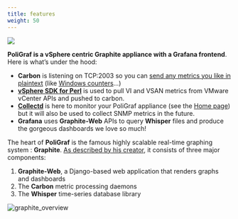 ```yaml
---
title: features
weight: 50
---
```



![](/img/poligraf_archi_v21.jpg)

**PoliGraf is a vSphere centric Graphite appliance with a Grafana frontend**. Here is what’s under the hood:

*   **Carbon** is listening on TCP:2003 so you can [send any metrics you like in plaintext](http://graphite.readthedocs.org/en/latest/feeding-carbon.html) (like [Windows counters](https://ssc-serv.com/graphite.shtml)…)
*   **[vSphere SDK for Perl](https://developercenter.vmware.com/web/sdk/60/vsphere-perl)** is used to pull VI and VSAN metrics from VMware vCenter APIs and pushed to carbon.
*   **[Collectd](https://collectd.org/)** is here to monitor your PoliGraf appliance (see the [Home page](http://www.poligraf.io/web-admin/)) but it will also be used to collect SNMP metrics in the future.
*   **Grafana** uses **Graphite-Web** APIs to query **Whisper** files and produce the gorgeous dashboards we love so much!

The heart of **PoliGraf** is the famous highly scalable real-time graphing system : **Graphite**. [As described by his creator](http://graphite.readthedocs.org/en/latest/overview.html), it consists of three major components:

1.  **Graphite-Web**, a Django-based web application that renders graphs and dashboards
2.  The **Carbon** metric processing daemons
3.  The **Whisper** time-series database library

![graphite_overview](/img/graphite_overview.png)
